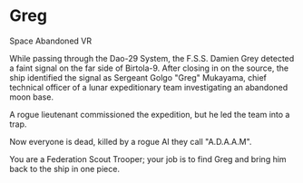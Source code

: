 # Greg
Space Abandoned VR

While passing through the Dao-29 System, the F.S.S. Damien Grey detected a faint signal on the far side of Birtola-9. After closing in on the source, the ship identified the signal as Sergeant Golgo "Greg" Mukayama, chief technical officer of a lunar expeditionary team investigating an abandoned moon base.

A rogue lieutenant commissioned the expedition, but he led the team into a trap.

Now everyone is dead, killed by a rogue AI they call "A.D.A.A.M".

You are a Federation Scout Trooper; your job is to find Greg and bring him back to the ship in one piece.
